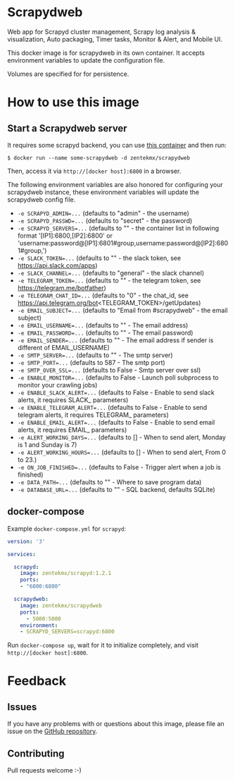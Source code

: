 Scrapydweb
==========

Web app for Scrapyd cluster management, Scrapy log analysis & visualization, Auto packaging, Timer tasks, Monitor & Alert, and Mobile UI.

This docker image is for scrapydweb in its own container. It accepts environment variables to update the configuration file.

Volumes are specified for for persistence.

# How to use this image

## Start a Scrapydweb server

It requires some scrapyd backend, you can use [this container](https://github.com/zentekmx/docker-scrapyd) and then run:

```console
$ docker run --name some-scrapydweb -d zentekmx/scrapydweb
```

Then, access it via `http://[docker host]:6800` in a browser.

The following environment variables are also honored for configuring your scrapydweb instance, these environment variables will update the scrapydweb config file.

-	`-e SCRAPYD_ADMIN=...` (defaults to "admin" - the username)
-	`-e SCRAPYD_PASSWD=...` (defaults to "secret" - the password)
-	`-e SCRAPYD_SERVERS=...` (defaults to "" - the container list in following format '[IP1]:6800,[IP2]:6800' or 'username:password@[IP1]:6801#group,username:password@[IP2]:6801#group,')
-	`-e SLACK_TOKEN=...` (defaults to "" - the slack token, see https://api.slack.com/apps)
-	`-e SLACK_CHANNEL=...` (defaults to "general" - the slack channel)
-	`-e TELEGRAM_TOKEN=...` (defaults to "" - the telegram token, see https://telegram.me/botfather)
-	`-e TELEGRAM_CHAT_ID=...` (defaults to "0" - the chat_id, see https://api.telegram.org/bot<TELEGRAM_TOKEN>/getUpdates)
-	`-e EMAIL_SUBJECT=...` (defaults to "Email from #scrapydweb" - the email subject)
-	`-e EMAIL_USERNAME=...` (defaults to "" - The email address)
-	`-e EMAIL_PASSWORD=...` (defaults to "" - The email password)
-	`-e EMAIL_SENDER=...` (defaults to "" - The email address if sender is different of EMAIL_USERNAME)
-	`-e SMTP_SERVER=...` (defaults to "" - The smtp server)
-	`-e SMTP_PORT=...` (defaults to 587 - The smtp port)
-	`-e SMTP_OVER_SSL=...` (defaults to False - Smtp server over ssl)
-	`-e ENABLE_MONITOR=...` (defaults to False - Launch poll subprocess to monitor your crawling jobs)
-	`-e ENABLE_SLACK_ALERT=...` (defaults to False - Enable to send slack alerts, it requires SLACK_ parameters)
-	`-e ENABLE_TELEGRAM_ALERT=...` (defaults to False - Enable to send telegram alerts, it requires TELEGRAM_ parameters)
-	`-e ENABLE_EMAIL_ALERT=...` (defaults to False - Enable to send email alerts, it requires EMAIL_ parameters)
-	`-e ALERT_WORKING_DAYS=...` (defaults to [] - When to send alert, Monday is 1 and Sunday is 7)
-	`-e ALERT_WORKING_HOURS=...` (defaults to [] - When to send alert, From 0 to 23.)
-	`-e ON_JOB_FINISHED=...` (defaults to False - Trigger alert when a job is finished)
-	`-e DATA_PATH=...` (defaults to "" - Where to save program data)
-	`-e DATABASE_URL=...` (defaults to "" - SQL backend, defaults SQLite)

## docker-compose

Example `docker-compose.yml` for `scrapyd`:

```yaml
version: '3'

services:

  scrapyd:
    image: zentekmx/scrapyd:1.2.1
    ports:
    - "6800:6800"

  scrapydweb:
    image: zentekmx/scrapydweb
    ports:
      - 5000:5000
    environment:
    - SCRAPYD_SERVERS=scrapyd:6800

```

Run `docker-compose up`, wait for it to initialize completely, and visit `http://[docker host]:6800`.

# Feedback

## Issues

If you have any problems with or questions about this image, please file an issue on the [GitHub repository](https://github.com/zentekmx/docker-scrapydweb/issues).

## Contributing

Pull requests welcome :-)

